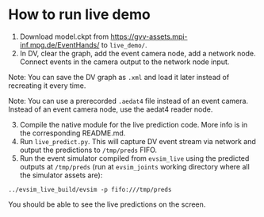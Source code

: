 # How to run live demo

1. Download model.ckpt from https://gvv-assets.mpi-inf.mpg.de/EventHands/ to `live_demo/`.
2. In DV, clear the graph, add the event camera node, add a network node. Connect events in the camera output to the network node input.

Note:
You can save the DV graph as `.xml` and load it later instead of recreating it every time.

Note:
You can use a prerecorded `.aedat4` file instead of an event camera. Instead of an event camera node, use the aedat4 reader node.

3. Compile the native module for the live prediction code. More info is in the corresponding README.md.
4. Run `live_predict.py`. This will capture DV event stream via network and output the predictions to `/tmp/preds` FIFO.
5. Run the event simulator compiled from `evsim_live` using the predicted outputs at `/tmp/preds` (run at `evsim_joints` working directory where all the simulator assets are):
```
../evsim_live_build/evsim -p fifo:///tmp/preds
```

You should be able to see the live predictions on the screen.

